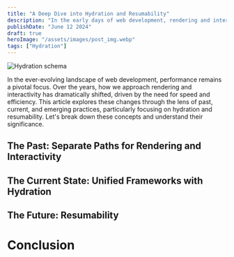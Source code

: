 ```yaml
---
title: "A Deep Dive into Hydration and Resumability"
description: "In the early days of web development, rendering and interactivity were handled separately. Server-side technologies like.."
publishDate: "June 12 2024"
draft: true
heroImage: "/assets/images/post_img.webp"
tags: ["Hydration"]
---
```


![Hydration schema](@/assets/what-is-hydration.svg)

In the ever-evolving landscape of web development, performance remains a pivotal focus. Over the years, how we approach rendering and interactivity has dramatically shifted, driven by the need for speed and efficiency. This article explores these changes through the lens of past, current, and emerging practices, particularly focusing on hydration and resumability. Let's break down these concepts and understand their significance.

## The Past: Separate Paths for Rendering and Interactivity

## The Current State: Unified Frameworks with Hydration

## The Future: Resumability

# Conclusion
